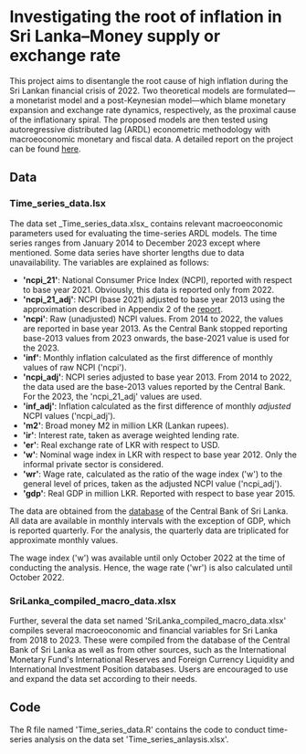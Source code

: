 # Investigating the root of inflation in Sri Lanka–Money supply or exchange rate

This project aims to disentangle the root cause of high inflation during the Sri Lankan financial crisis of 2022. Two theoretical models are formulated—a monetarist model and a post-Keynesian model—which blame monetary expansion and exchange rate dynamics, respectively, as the proximal cause of the inflationary spiral. The proposed models are then tested using autoregressive distributed lag (ARDL) econometric methodology with macroeoconomic monetary and fiscal data. A detailed report on the project can be found [here](https://pranandita.github.io/portfolio/1_Inflation/).

## Data 
### Time_series_data.lsx
<p>The data set _Time_series_data.xlsx_ contains relevant macroeoconomic parameters used for evaluating the time-series ARDL models. The time series ranges from January 2014 to December 2023 except where mentioned. Some data series have shorter lengths due to data unavailability. The variables are explained as follows:</p>

* **'ncpi_21'**: National Consumer Price Index (NCPI), reported with respect to base year 2021. Obviously, this data is reported only from 2022.
* **'ncpi_21_adj'**: NCPI (base 2021) adjusted to base year 2013 using the approximation described in Appendix 2 of the [report](https://pranandita.github.io/portfolio/1_Inflation/).
* **'ncpi'**: Raw (unadjusted) NCPI values. From 2014 to 2022, the values are reported in base year 2013. As the Central Bank stopped reporting base-2013 values from 2023 onwards, the base-2021 value is used for the 2023. 
* **'inf'**: Monthly inflation calculated as the first difference of monthly values of raw NCPI ('ncpi').
* **'ncpi_adj'**: NCPI series adjusted to base year 2013. From 2014 to 2022, the data used are the base-2013 values reported by the Central Bank. For the 2023, the 'ncpi_21_adj' values are used.
* **'inf_adj'**: Inflation calculated as the first difference of monthly *adjusted* NCPI values ('ncpi_adj').
* **'m2'**: Broad money M2 in million LKR (Lankan rupees).
* **'ir'**: Interest rate, taken as average weighted lending rate.
* **'er'**: Real exchange rate of LKR with respect to USD.
* **'w'**: Nominal wage index in LKR with respect to base year 2012. Only the informal private sector is considered.
* **'wr'**: Wage rate, calculated as the ratio of the wage index ('w') to the general level of prices, taken as the adjusted NCPI value ('ncpi_adj').
* **'gdp'**: Real GDP in million LKR. Reported with respect to base year 2015.

The data are obtained from the [database](https://www.cbsl.lk/eresearch/)  of the Central Bank of Sri Lanka. All data are available in monthly intervals with the exception of GDP, which is reported quarterly. For the analysis, the quarterly data are triplicated for approximate monthly values. 

<p>The wage index ('w') was available until only October 2022 at the time of conducting the analysis. Hence, the wage rate ('wr') is also calculated until October 2022.</p>

### SriLanka_compiled_macro_data.xlsx
<p>Further, several the data set named 'SriLanka_compiled_macro_data.xlsx' compiles several macroeoconomic and financial variables for Sri Lanka from 2018 to 2023. These were compiled from the database of the Central Bank of Sri Lanka as well as from other sources, such as the International Monetary Fund's International Reserves and Foreign Currency Liquidity and International Investment Position databases. Users are encouraged to use and expand the data set according to their needs.</p>

## Code
<p>The R file named 'Time_series_data.R' contains the code to conduct time-series analysis on the data set 'Time_series_anlaysis.xlsx'. </p>


